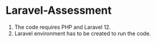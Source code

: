 # Laravel-Assessment

1. The code requires PHP and Laravel 12.
2. Laravel environment has to be created to run the code.
